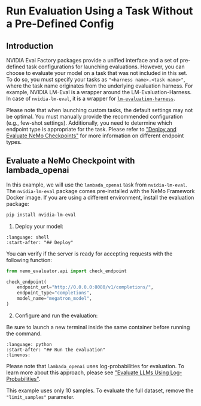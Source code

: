 # Run Evaluation Using a Task Without a Pre-Defined Config

## Introduction

NVIDIA Eval Factory packages provide a unified interface and a set of pre-defined task configurations for launching evaluations.
However, you can choose to evaluate your model on a task that was not included in this set.
To do so, you must specify your tasks as `"<harness name>.<task name>"`, where the task name originates from the underlying evaluation harness. For example, NVIDIA LM-Eval is a wrapper around the LM-Evaluation-Harness.
In case of `nvidia-lm-eval`, it is a wrapper for [`lm-evaluation-harness`](https://github.com/EleutherAI/lm-evaluation-harness/).

Please note that when launching custom tasks, the default settings may not be optimal. You must manually provide the recommended configuration (e.g., few-shot settings). Additionally, you need to determine which endpoint type is appropriate for the task. 
Please refer to ["Deploy and Evaluate NeMo Checkpoints"](evaluation-doc.md#deploy-and-evaluate-nemo-checkpoints) for more information on different endpoint types.


## Evaluate a NeMo Checkpoint with lambada_openai

In this example, we will use the `lambada_openai` task from `nvidia-lm-eval`.
The `nvidia-lm-eval` package comes pre-installed with the NeMo Framework Docker image.
If you are using a different environment, install the evaluation package:

```bash
pip install nvidia-lm-eval
```

1. Deploy your model:

```{literalinclude} ../scripts/snippets/deploy.sh
:language: shell
:start-after: "## Deploy"
```

You can verify if the server is ready for accepting requests with the following function:
```python
from nemo_evaluator.api import check_endpoint

check_endpoint(
    endpoint_url="http://0.0.0.0:8080/v1/completions/",
    endpoint_type="completions",
    model_name="megatron_model",
)
```


2. Configure and run the evaluation:

Be sure to launch a new terminal inside the same container before running the command.

```{literalinclude} ../scripts/snippets/lambada.py
:language: python
:start-after: "## Run the evaluation"
:linenos:
```

Please note that `lambada_openai` uses log-probabilities for evaluation.
To learn more about this approach, please see ["Evaluate LLMs Using Log-Probabilities"](logprobs.md).

This example uses only 10 samples.
To evaluate the full dataset, remove the `"limit_samples"` parameter.
